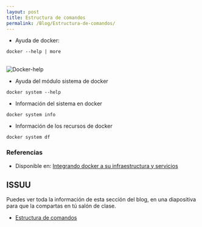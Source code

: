 ```yaml
---
layout: post
title: Estructura de comandos
permalink: /Blog/Estructura-de-comandos/
---
```

* Ayuda de docker:

```
docker --help | more
```

<br>
<img class="img-center" src="{{ site.baseurl }}/images/estructura-de-comandos/docker-help.png" title="Docker-help" name="Docker-help"/>
<br>

* Ayuda del módulo sistema de docker

```
docker system --help
```

* Información del sistema en docker

```
docker system info
```

* Información de los recursos de docker

```
docker system df
```


### Referencias

* Disponible en: [Integrando docker a su infraestructura y servicios](https://mmorejon.io/curso/integrando-docker-a-su-infaestructura-y-servicios)

## ISSUU

Puedes ver toda la información de esta sección del blog, en una diapositiva para que la compartas en tú salón de clase.

* [Estructura de comandos](https://issuu.com/johanse/docs/seccion-3-estructura-de-comandos.pptx)
